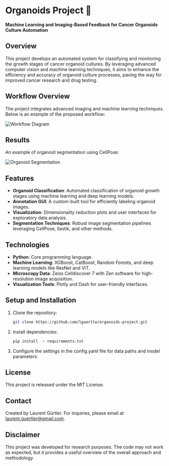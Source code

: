 # Organoids Project 🧬  
**Machine Learning and Imaging-Based Feedback for Cancer Organoids Culture Automation**  

## Overview  
This project develops an automated system for classifying and monitoring the growth stages of cancer organoid cultures. By leveraging advanced computer vision and machine learning techniques, it aims to enhance the efficiency and accuracy of organoid culture processes, paving the way for improved cancer research and drug testing.

## Workflow Overview  
The project integrates advanced imaging and machine learning techniques. Below is an example of the proposed workflow:  

![Workflow Diagram](docs/workflow_diagram.png)  

## Results  
An example of organoid segmentation using CellPose:  

![Organoid Segmentation](docs/organoid_segmentation.png)  

## Features  
- **Organoid Classification**: Automated classification of organoid growth stages using machine learning and deep learning models.  
- **Annotation GUI**: A custom-built tool for efficiently labeling organoid images.  
- **Visualization**: Dimensionality reduction plots and user interfaces for exploratory data analysis.  
- **Segmentation Techniques**: Robust image segmentation pipelines leveraging CellPose, Ilastik, and other methods.  

## Technologies  
- **Python**: Core programming language.  
- **Machine Learning**: XGBoost, CatBoost, Random Forests, and deep learning models like ResNet and ViT.  
- **Microscopy Data**: Zeiss Celldiscover 7 with Zen software for high-resolution image acquisition.  
- **Visualization Tools**: Plotly and Dash for user-friendly interfaces.  

## Setup and Installation  
1. Clone the repository:  
   ```bash  
   git clone https://github.com/lguertle/organoids-project.git

2. Install dependencies:  
   ```bash  
   pip install -r requirements.txt

3. Configure the settings in the config.yaml file for data paths and model parameters.

## License
This project is released under the MIT License.

## Contact
Created by Laurent Gürtler.
For inquiries, please email at laurent.guertler@gmail.com.

## Disclaimer
This project was developed for research purposes. The code may not work as expected, but it provides a useful overview of the overall approach and methodology.
